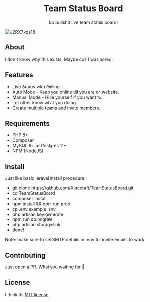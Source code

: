 <h1 align="center">Team Status Board</h1>
<p align="center">No bullshit live team status board!</p>

![J2RX7xqs18](https://user-images.githubusercontent.com/3089863/122630657-05e55000-d0e3-11eb-9cf6-24d37cb4dfa9.gif)


## About

I don't know why this exists, Maybe coz I was bored.

## Features
- Live Status with Polling.
- Auto Mode - Keep you online till you are on website.
- Manual Mode - Hide yourself if you want to.
- Let other know what you doing.
- Create multiple teams and invite members.

## Requirements
- PHP 8+
- Composer
- MySQL 8+ or Postgres 11+
- NPM (NodeJS)

## Install
Just like basic laravel install procedure.

- git clone https://github.com/Xinecraft/TeamStatusBoard.git
- cd TeamStatusBoard
- composer install
- npm install && npm run prod
- cp .env.example .env
- php artisan key:generate
- npm run db:migrate
- php artisan storage:link
- done!

Note: make sure to set SMTP details in .env for invite emails to work.


## Contributing

Just open a PR. What you waiting for 🤔

## License

I think its [MIT license](https://opensource.org/licenses/MIT).
